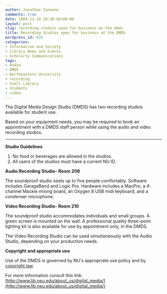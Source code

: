 ```yaml
---
author: Jonathan Iannone
comments: true
date: 2009-11-10 20:30:02+00:00
layout: post
slug: recording-studios-open-for-business-at-the-dmds
title: Recording Studios open for business at the DMDS
wordpress_id: 631
categories:
- Information and Society
- Library News and Events
- Scholarly Communications
tags:
- Audio
- DMDS
- Northeastern University
- recording
- Snell Library
- Students
- video
---
```


The Digital Media Design Studio (DMDS) has two recording studios available for student use.

Based on your equipment needs, you may be required to book an appointment with a DMDS staff person while using the audio and video recording studios.
****

**Studio Guidelines**

1. No food or beverages are allowed in the studios.
2. All users of the studios must have a current NU ID.

**Audio Recording Studio- Room 208**

The soundproof studio seats up to five people comfortably. Software includes GarageBand and Logic Pro. Hardware includes a MacPro, a 4-channel Mackie mixing board, an Oxygen 8 USB midi keyboard, and a condenser microphone.

**Video Recording Studio- Room 210**

The soundproof studio accommodates individuals and small groups. A green screen is mounted on the wall. A professional quality three-point lighting kit is also available for use by appointment only, in the DMDS.

The Video Recording Studio can be used simultaneously with the Audio Studio, depending on your production needs.

**Copyright and appropriate use**

Use of the DMDS is governed by NU's appropriate use policy and by [copyright law](http://www.lib.neu.edu/services/for_faculty/information_about/).

For more information consult this link: [http://www.lib.neu.edu/about_us/digital_media/](http://www.lib.neu.edu/about_us/digital_media/)
